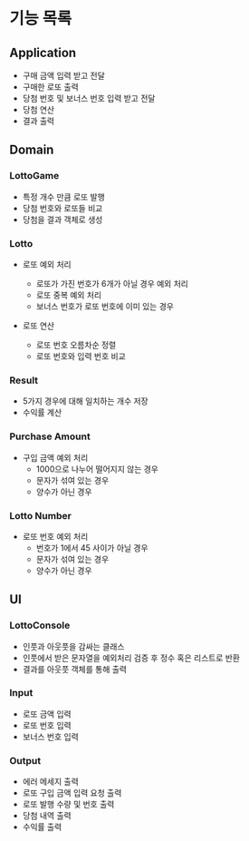 # 기능 목록

## Application
- 구매 금액 입력 받고 전달
- 구매한 로또 출력
- 당첨 번호 및 보너스 번호 입력 받고 전달
- 당첨 연산
- 결과 출력

## Domain

### LottoGame
- 특정 개수 만큼 로또 발행
- 당첨 번호와 로또들 비교
- 당첨을 결과 객체로 생성

### Lotto
- 로또 예외 처리
    - 로또가 가진 번호가 6개가 아닐 경우 예외 처리
    - 로또 중복 예외 처리
    - 보너스 번호가 로또 번호에 이미 있는 경우
    
- 로또 연산
    - 로또 번호 오름차순 정렬
    - 로또 번호와 입력 번호 비교
### Result
- 5가지 경우에 대해 일치하는 개수 저장
- 수익률 계산

### Purchase Amount
- 구입 금액 예외 처리
    - 1000으로 나누어 떨어지지 않는 경우
    - 문자가 섞여 있는 경우
    - 양수가 아닌 경우
### Lotto Number
- 로또 번호 예외 처리
    - 번호가 1에서 45 사이가 아닐 경우
    - 문자가 섞여 있는 경우
    - 양수가 아닌 경우
## UI
### LottoConsole
- 인풋과 아웃풋을 감싸는 클래스
- 인풋에서 받은 문자열을 예외처리 검증 후 정수 혹은 리스트로 반환
- 결과를 아웃풋 객체를 통해 출력
### Input
- 로또 금액 입력
- 로또 번호 입력
- 보너스 번호 입력
    
### Output
- 에러 메세지 출력
- 로또 구입 금액 입력 요청 출력
- 로또 발행 수량 및 번호 출력
- 당첨 내역 출력
- 수익률 출력